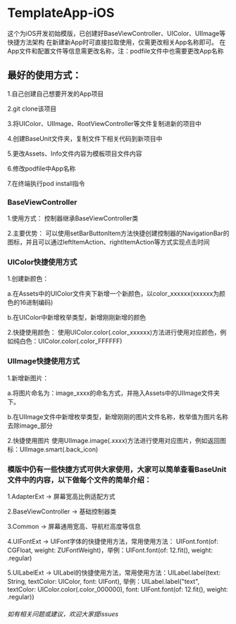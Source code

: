# TemplateApp-iOS
这个为iOS开发初始模版，已创建好BaseViewController、UIColor、UIImage等快捷方法架构
在新建新App时可直接拉取使用，仅需更改相关App名称即可。
在App文件和配置文件等信息需更改名称，注：podfile文件中也需要更改App名称
## 最好的使用方式：
1.自己创建自己想要开发的App项目

2.git clone该项目

3.将UIColor、UIImage、RootViewController等文件复制进新的项目中

4.创建BaseUnit文件夹，复制文件下相关代码到新项目中

5.更改Assets、Info文件内容为模板项目文件内容

6.修改podfile中App名称

7.在终端执行pod install指令

### BaseViewController
1.使用方式：
控制器继承BaseViewController类

2.主要优势：
可以使用setBarButtonItem方法快捷创建控制器的NavigationBar的图标，并且可以通过leftItemAction、rightItemAction等方式实现点击时间

### UIColor快捷使用方式
1.创建新颜色：

a.在Assets中的UIColor文件夹下新增一个新颜色，以color_xxxxxx(xxxxxx为颜色的16进制编码)
  
b.在UIColor中新增枚举类型，新增刚刚新增的颜色
  
2.快捷使用颜色：
使用UIColor.color(.color_xxxxxx)方法进行使用对应颜色，例如纯白色：UIColor.color(.color_FFFFFF)

### UIImage快捷使用方式
1.新增新图片：

a.将图片命名为：image_xxxx的命名方式，并拖入Assets中的UIImage文件夹下。
  
b.在UIImage文件中新增枚举类型，新增刚刚的图片文件名称，枚举值为图片名称去除image_部分
  
2.快捷使用图片
使用UIImage.image(.xxxx)方法进行使用对应图片，例如返回图标：UIImage.smart(.back_icon)

### 模版中仍有一些快捷方式可供大家使用，大家可以简单查看BaseUnit文件中的内容，以下做每个文件的简单介绍：

1.AdapterExt -> 屏幕宽高比例适配方式

2.BaseViewController -> 基础控制器类

3.Common -> 屏幕通用宽高、导航栏高度等信息

4.UIFontExt -> UIFont字体的快捷使用方法，常用使用方法： UIFont.font(of: CGFloat, weight: ZUFontWeight)，举例：UIFont.font(of: 12.fit(), weight: .regular)

5.UILabelExt -> UILabel的快捷使用方法，常用使用方法：UILabel.label(text: String, textColor: UIColor, font: UIFont), 举例：UILabel.label("text", textColor: UIColor.color(.color_000000), font: UIFont.font(of: 12.fit(), weight: .regular))

###### 如有相关问题或建议，欢迎大家提issues
